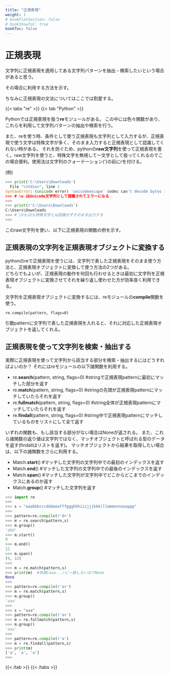 ```yaml
---
title: "正規表現"
weight: 1
# bookFlatSection: false
# bookShowToC: true
bookToc: false
---
```


# 正規表現

文字列に正規表現を適用してある文字列パターンを抽出・検索したいという場合があると思う。

その場合に利用する方法を示す。

ちなみに正規表現の文法についてはここでは割愛する。

{{< tabs "re" >}}
{{< tab "Python" >}}

Pythonでは正規表現を扱う**re**モジュールがある。
この中には色々関数があり、これらを利用して文字列パターンの抽出や検索を行う。

また、reを使う時、条件として使う正規表現も文字列として入力するが、正規表現で使う文字は特殊文字が多く、そのまま入力すると正規表現として認識してくれない時がある。
それを防ぐため、pythonの**raw文字列**を使って正規表現を書く。raw文字列を使うと、特殊文字を無視して一文字として扱ってくれるのでこの場合便利。使用法は文字列のクォーテーション(')の前にrを付ける。

(例)
```python
>>> print('C:\Users\Downloads') 
  File "<stdin>", line 1
SyntaxError: (unicode error) 'unicodeescape' codec can't decode bytes in position 2-3: truncated \UXXXXXXXX escape
>>> # \u はUnicode文字列として認識されてエラーになる
>>>
>>> print(r'C:\Users\Downloads') 
C:\Users\Downloads
>>> # \Uも\Dも特殊文字とは認識せずそのまま出力する
>>>
```

このraw文字列を使い、以下に正規表現の関数の例を示す。

## 正規表現の文字列を正規表現オブジェクトに変換する

pythonのreで正規表現を使うには、文字列で表した正規表現をそのまま使う方法と、正規表現オブジェクトに変換して使う方法の2つがある。  
どちらでもよいが、正規表現の動作を何回も行わせるときは最初に文字列を正規表現オブジェクトに変換させてそれを繰り返し使わせた方が効率良く利用できる。  

文字列を正規表現オブジェクトに変換するには、reモジュールの**compile**関数を使う。

```
re.compile(pattern, flags=0)
```

引数patternに文字列で表した正規表現を入れると、それに対応した正規表現オブジェクトを返してくれる。

## 正規表現を使って文字列を検索・抽出する

実際に正規表現を使って文字列から該当する部分を検索・抽出するにはどうすればよいのか？
それにはreモジュールの以下諸関数を利用する。

- re.**search**(pattern, string, flags=0)     #stringで正規表現patternに最初にマッチした部分を返す
- re.**match**(pattern, string, flags=0)      #stringの先頭が正規表現patternにマッチしていたらそれを返す
- re.**fullmatch**(pattern, string, flags=0)  #string全体が正規表現patternにマッチしていたらそれを返す
- re.**findall**(pattern, string, flags=0)    #string中で正規表現patternにマッチしているものをリストにして全て返す

いずれの関数も、もし該当する部分がない場合はNoneが返される。
また、これら諸関数の返り値は文字列ではなく、マッチオブジェクトと呼ばれる型のデータを返す(findallはリストを返す)。
マッチオブジェクトから結果を取得したい場合は、以下の諸関数をさらに利用する。

- Match.**start**()   #マッチした文字列の文字列中での最初のインデックスを返す
- Match.**end**()     #マッチした文字列の文字列中での最後のインデックスを返す
- Match.**span**()    #マッチした文字列が文字列中でどこからどこまでのインデックスにあるのか返す
- Match.**group**()   #マッチした文字列を返す

```python
>>> import re
>>> 
>>> s = "aaabbbcccdddeeefffggghhhiiijjjkkklllmmmnnnoooppp"
>>> 
>>> pattern=re.compile(r'd+') 
>>> m = re.search(pattern,s)     
>>> m.group()                 
'ddd'
>>> m.start()
9
>>> m.end()
12
>>> m.span()
(9, 12)
>>>
>>> m = re.match(pattern,s) 
>>> print(m)  #先頭(aaa...)に一致しないのでNone
None
>>>
>>> pattern=re.compile(r'a+') 
>>> m = re.match(pattern,s)
>>> m.group()
'aaa'
>>>
>>> s = "aaa"                                               
>>> pattern=re.compile(r'a+')
>>> m = re.fullmatch(pattern,s)
>>> m.group()
'aaa'
>>>  
>>> pattern=re.compile(r'a')    
>>> m = re.findall(pattern,s)   
>>> print(m)
['a', 'a', 'a']
>>> 
```

{{< /tab >}}
{{< /tabs >}}



